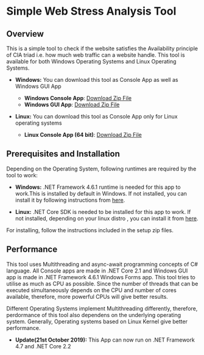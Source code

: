 # Simple Web Stress Analysis Tool
## Overview

This is a simple tool to check if the website satisfies the Availability principle of CIA triad i.e. how much web traffic can  a website handle. This tool is available for both Windows Operating Systems and Linux Operating Systems.

- **Windows:** You can download this tool as Console App as well as Windows GUI App
    - **Windows Console App**: [Download Zip File](https://sudeshkumar.me/SimpleWebStressAnalysisTool(WindowsConsole).zip)
    - **Windows GUI App**: [Download Zip File](https://sudeshkumar.me/SimpleWebStressAnalysisTool(WindowsGUI).zip)

- **Linux:** You can download this tool as Console App only for Linux operating systems
    - **Linux Console App (64 bit)**: [Download Zip File](https://sudeshkumar.me/SimpleWebStressAnalysisTool(LinuxConsole-64bit).zip)

## Prerequisites and Installation

Depending on the Operating System, following runtimes are required by the tool to work:

- **Windows:** .NET Framework 4.6.1 runtime is needed for this app to work.This is installed by default in Windows. If not installed, you can install it by following instructions from [here](https://dotnet.microsoft.com/download/thank-you/net472).

- **Linux:** .NET Core SDK is needed to be installed for this app to work. If not installed, depending on your linux distro , you can install it from [here](https://dotnet.microsoft.com/download/linux-package-manager/ubuntu18-04/sdk-current).

For installing, follow the instructions included in the setup zip files.

## Performance

This tool uses Multithreading and async-await programming concepts of C# language. All Console apps are made in .NET Core 2.1 and Windows GUI app is made in .NET Framework 4.6.1 Windows Forms app. This tool tries to utilise as much as CPU as possible. Since the number of threads that can be executed simultaneously depends on the CPU and number of cores available, therefore, more powerful CPUs will give better results.

Different Operating Systems implement Multithreading differently, therefore, perdormance of this tool also dependens on the underlying operating system. Generally, Operating systems based on Linux Kernel give better performance.
- **Update(21st October 2019):** This App can now run on .NET Framework 4.7 and .NET Core 2.2
